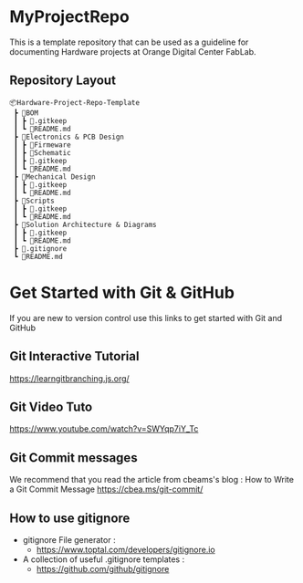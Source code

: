 # MyProjectRepo

This is a template repository that can be used as a guideline for documenting Hardware projects at Orange Digital Center FabLab.

## Repository Layout
```
📦Hardware-Project-Repo-Template
 ┣ 📂BOM
 ┃ ┣ 📜.gitkeep
 ┃ ┗ 📜README.md
 ┣ 📂Electronics & PCB Design
 ┃ ┣ 📂Firmeware
 ┃ ┣ 📂Schematic
 ┃ ┣ 📜.gitkeep
 ┃ ┗ 📜README.md
 ┣ 📂Mechanical Design
 ┃ ┣ 📜.gitkeep
 ┃ ┗ 📜README.md
 ┣ 📂Scripts
 ┃ ┣ 📜.gitkeep
 ┃ ┗ 📜README.md
 ┣ 📂Solution Architecture & Diagrams
 ┃ ┣ 📜.gitkeep
 ┃ ┗ 📜README.md
 ┣ 📜.gitignore
 ┗ 📜README.md
```
 # Get Started with Git & GitHub
 If you are new to version control use this links to get started with Git and GitHub
 ## Git Interactive Tutorial 
https://learngitbranching.js.org/ 

## Git Video Tuto
https://www.youtube.com/watch?v=SWYqp7iY_Tc
## Git Commit messages 
We recommend that you read the article from cbeams's blog : How to Write a Git Commit Message
 https://cbea.ms/git-commit/
 ## How to use gitignore 
- gitignore File generator :
    - https://www.toptal.com/developers/gitignore.io 
- A collection of useful .gitignore templates : 
    - https://github.com/github/gitignore